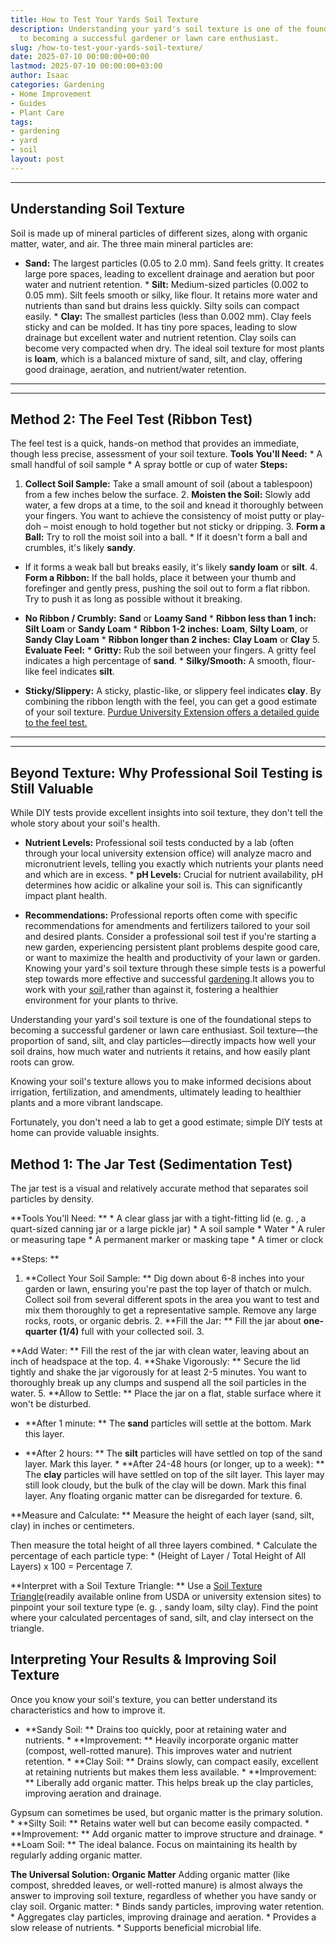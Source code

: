 ```yaml
---
title: How to Test Your Yards Soil Texture
description: Understanding your yard's soil texture is one of the foundational steps
  to becoming a successful gardener or lawn care enthusiast.
slug: /how-to-test-your-yards-soil-texture/
date: 2025-07-10 00:00:00+00:00
lastmod: 2025-07-10 00:00:00+03:00
author: Isaac
categories: Gardening
- Home Improvement
- Guides
- Plant Care
tags:
- gardening
- yard
- soil
layout: post
---
```

---

## Understanding Soil Texture
Soil is made up of mineral particles of different sizes, along with organic matter, water, and air. The three main mineral particles are:

* **Sand:** The largest particles (0.05 to 2.0 mm). Sand feels gritty. It creates large pore spaces, leading to excellent drainage and aeration but poor water and nutrient retention. * **Silt:** Medium-sized particles (0.002 to 0.05 mm). Silt feels smooth or silky, like flour. It retains more water and nutrients than sand but drains less quickly. Silty soils can compact easily. * **Clay:** The smallest particles (less than 0.002 mm). Clay feels sticky and can be molded.
It has tiny pore spaces, leading to slow drainage but excellent water and nutrient retention. Clay soils can become very compacted when dry.
The ideal soil texture for most plants is **loam**, which is a balanced mixture of sand, silt, and clay, offering good drainage, aeration, and nutrient/water retention.
---
---

## Method 2: The Feel Test (Ribbon Test)
The feel test is a quick, hands-on method that provides an immediate, though less precise, assessment of your soil texture.
**Tools You'll Need:** * A small handful of soil sample * A spray bottle or cup of water
**Steps:**
1. **Collect Soil Sample:** Take a small amount of soil (about a tablespoon) from a few inches below the surface. 2. **Moisten the Soil:** Slowly add water, a few drops at a time, to the soil and knead it thoroughly between your fingers. You want to achieve the consistency of moist putty or play-doh – moist enough to hold together but not sticky or dripping. 3. **Form a Ball:** Try to roll the moist soil into a ball. * If it doesn't form a ball and crumbles, it's likely **sandy**.

* If it forms a weak ball but breaks easily, it's likely **sandy loam** or **silt**. 4. **Form a Ribbon:** If the ball holds, place it between your thumb and forefinger and gently press, pushing the soil out to form a flat ribbon. Try to push it as long as possible without it breaking.

* **No Ribbon / Crumbly:** **Sand** or **Loamy Sand** * **Ribbon less than 1 inch:** **Silt Loam** or **Sandy Loam** * **Ribbon 1-2 inches:** **Loam**, **Silty Loam**, or **Sandy Clay Loam** * **Ribbon longer than 2 inches:** **Clay Loam** or **Clay** 5. **Evaluate Feel:** * **Gritty:** Rub the soil between your fingers. A gritty feel indicates a high percentage of **sand**. * **Silky/Smooth:** A smooth, flour-like feel indicates **silt**.

* **Sticky/Slippery:** A sticky, plastic-like, or slippery feel indicates **clay**.
By combining the ribbon length with the feel, you can get a good estimate of your soil texture. [Purdue University Extension offers a detailed guide to the feel test.](https://www.purdue.edu/fnr/extension/materials/agr/fnr-486-w.pdf)
---
---

## Beyond Texture: Why Professional Soil Testing is Still Valuable
While DIY tests provide excellent insights into soil texture, they don't tell the whole story about your soil's health.

* **Nutrient Levels:** Professional soil tests conducted by a lab (often through your local university extension office) will analyze macro and micronutrient levels, telling you exactly which nutrients your plants need and which are in excess. * **pH Levels:** Crucial for nutrient availability, pH determines how acidic or alkaline your soil is. This can significantly impact plant health.

* **Recommendations:** Professional reports often come with specific recommendations for amendments and fertilizers tailored to your soil and desired plants.
Consider a professional soil test if you're starting a new garden, experiencing persistent plant problems despite good care, or want to maximize the health and productivity of your lawn or garden.
Knowing your yard's soil texture through these simple tests is a powerful step towards more effective and successful [gardening](https://pestpolicy.com/breaking-up-clay-soil/).It allows you to work with your [soil](https://pestpolicy.com/how-to-conduct-your-own-soil-test-for-ph-using-household-ingredients/),rather than against it, fostering a healthier environment for your plants to thrive.

Understanding your yard's soil texture is one of the foundational steps to becoming a successful gardener or lawn care enthusiast. Soil texture—the proportion of sand, silt, and clay particles—directly impacts how well your soil drains, how much water and nutrients it retains, and how easily plant roots can grow.

Knowing your soil's texture allows you to make informed decisions about irrigation, fertilization, and amendments, ultimately leading to healthier plants and a more vibrant landscape.

Fortunately, you don't need a lab to get a good estimate; simple DIY tests at home can provide valuable insights.

##  Method 1: The Jar Test (Sedimentation Test)

The jar test is a visual and relatively accurate method that separates soil particles by density.

**Tools You'll Need: ** * A clear glass jar with a tight-fitting lid (e. g. , a quart-sized canning jar or a large pickle jar) * A soil sample * Water * A ruler or measuring tape * A permanent marker or masking tape * A timer or clock

**Steps: **

1. **Collect Your Soil Sample: ** Dig down about 6-8 inches into your garden or lawn, ensuring you're past the top layer of thatch or mulch. Collect soil from several different spots in the area you want to test and mix them thoroughly to get a representative sample. Remove any large rocks, roots, or organic debris. 2. **Fill the Jar: ** Fill the jar about **one-quarter (1/4)** full with your collected soil. 3.

**Add Water: ** Fill the rest of the jar with clean water, leaving about an inch of headspace at the top. 4. **Shake Vigorously: ** Secure the lid tightly and shake the jar vigorously for at least 2-5 minutes. You want to thoroughly break up any clumps and suspend all the soil particles in the water. 5. **Allow to Settle: ** Place the jar on a flat, stable surface where it won't be disturbed.

* **After 1 minute: ** The **sand** particles will settle at the bottom. Mark this layer.

* **After 2 hours: ** The **silt** particles will have settled on top of the sand layer. Mark this layer. * **After 24-48 hours (or longer, up to a week): ** The **clay** particles will have settled on top of the silt layer. This layer may still look cloudy, but the bulk of the clay will be down. Mark this final layer. Any floating organic matter can be disregarded for texture. 6.

**Measure and Calculate: ** Measure the height of each layer (sand, silt, clay) in inches or centimeters.

Then measure the total height of all three layers combined. * Calculate the percentage of each particle type: * (Height of Layer / Total Height of All Layers) x 100 = Percentage 7.

**Interpret with a Soil Texture Triangle: ** Use a [Soil Texture Triangle](https://www.nrcs.usda.gov/resources/conservation-client-gateway/soil-science/soil-health/soil-texture-chart-and-triangle-poster)(readily available online from USDA or university extension sites) to pinpoint your soil texture type (e. g. , sandy loam, silty clay). Find the point where your calculated percentages of sand, silt, and clay intersect on the triangle.

##  Interpreting Your Results & Improving Soil Texture

Once you know your soil's texture, you can better understand its characteristics and how to improve it.

* **Sandy Soil: ** Drains too quickly, poor at retaining water and nutrients. * **Improvement: ** Heavily incorporate organic matter (compost, well-rotted manure). This improves water and nutrient retention. * **Clay Soil: ** Drains slowly, can compact easily, excellent at retaining nutrients but makes them less available. * **Improvement: ** Liberally add organic matter. This helps break up the clay particles, improving aeration and drainage.

Gypsum can sometimes be used, but organic matter is the primary solution. * **Silty Soil: ** Retains water well but can become easily compacted. * **Improvement: ** Add organic matter to improve structure and drainage. * **Loam Soil: ** The ideal balance. Focus on maintaining its health by regularly adding organic matter.

**The Universal Solution: Organic Matter** Adding organic matter (like compost, shredded leaves, or well-rotted manure) is almost always the answer to improving soil texture, regardless of whether you have sandy or clay soil. Organic matter: * Binds sandy particles, improving water retention. * Aggregates clay particles, improving drainage and aeration. * Provides a slow release of nutrients. * Supports beneficial microbial life.